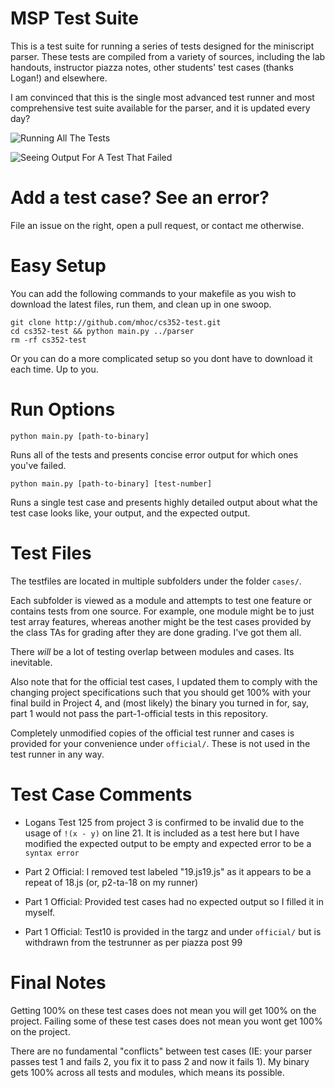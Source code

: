
# MSP Test Suite

This is a test suite for running a series of tests designed for the miniscript
parser. These tests are compiled from a variety of sources, including the
lab handouts, instructor piazza notes, other students' test cases (thanks
Logan!) and elsewhere.

I am convinced that this is the single most advanced test runner and most
comprehensive test suite available for the parser, and it is updated every day?

![Running All The Tests](http://i.imgur.com/nGcIhps.png)

![Seeing Output For A Test That Failed](http://i.imgur.com/QTT9qtQ.png)

# Add a test case? See an error?

File an issue on the right, open a pull request, or contact me otherwise.

# Easy Setup

You can add the following commands to your makefile as you wish to download
the latest files, run them, and clean up in one swoop.

```
git clone http://github.com/mhoc/cs352-test.git
cd cs352-test && python main.py ../parser
rm -rf cs352-test
```

Or you can do a more complicated setup so you dont have to download it each
time. Up to you.

# Run Options

`python main.py [path-to-binary]`

Runs all of the tests and presents concise error output for which ones you've
failed.

`python main.py [path-to-binary] [test-number]`

Runs a single test case and presents highly detailed output about what the
test case looks like, your output, and the expected output.

# Test Files

The testfiles are located in multiple subfolders under the folder `cases/`.

Each subfolder is viewed as a module and attempts to test one feature or
contains tests from one source. For example, one module might be to just
test array features, whereas another might be the test cases provided
by the class TAs for grading after they are done grading. I've got them
all.

There *will* be a lot of testing overlap between modules and cases. Its
inevitable.

Also note that for the official test cases, I updated them to comply with
the changing project specifications such that you should get 100% with your
final build in Project 4, and (most likely) the binary you turned in for,
say, part 1 would not pass the part-1-official tests in this repository.

Completely unmodified copies of the official test runner and cases is provided
for your convenience under `official/`. These is not used in the test runner
in any way.

# Test Case Comments

* Logans Test 125 from project 3 is confirmed to be invalid due to the usage
of `!(x - y)` on line 21. It is included as a test here but I have modified
the expected output to be empty and expected error to be a `syntax error`

* Part 2 Official: I removed test labeled "19.js19.js" as it appears to
be a repeat of 18.js (or, p2-ta-18 on my runner)

* Part 1 Official: Provided test cases had no expected output
so I filled it in myself.

* Part 1 Official: Test10 is provided in the targz and under `official/` but
is withdrawn from the testrunner as per piazza post 99

# Final Notes

Getting 100% on these test cases does not mean you will get 100% on the
project. Failing some of these test cases does not mean you wont get
100% on the project.

There are no fundamental "conflicts" between test cases (IE: your parser
passes test 1 and fails 2, you fix it to pass 2 and now it fails 1). My
binary gets 100% across all tests and modules, which means its possible.

